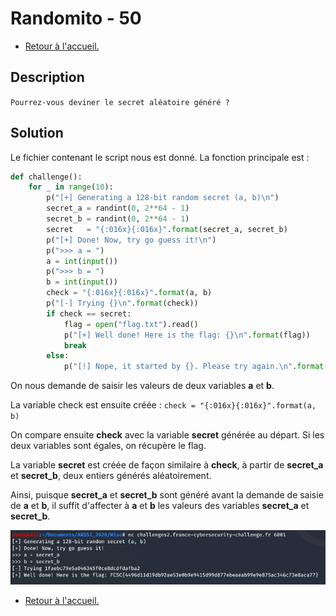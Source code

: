 # Randomito - 50

-   [Retour à l'accueil.](../../index.md)

## Description

`Pourrez-vous deviner le secret aléatoire généré ?`

## Solution

Le fichier contenant le script nous est donné. La fonction principale est :

```python
def challenge():
	for _ in range(10):
		p("[+] Generating a 128-bit random secret (a, b)\n")
		secret_a = randint(0, 2**64 - 1)
		secret_b = randint(0, 2**64 - 1)
		secret   = "{:016x}{:016x}".format(secret_a, secret_b)
		p("[+] Done! Now, try go guess it!\n")
		p(">>> a = ")
		a = int(input())
		p(">>> b = ")
		b = int(input())
		check = "{:016x}{:016x}".format(a, b)
		p("[-] Trying {}\n".format(check))
		if check == secret:
			flag = open("flag.txt").read()
			p("[+] Well done! Here is the flag: {}\n".format(flag))
			break
		else:
			p("[!] Nope, it started by {}. Please try again.\n".format(secret[:5]))
```

On nous demande de saisir les valeurs de deux variables **a** et **b**.

La variable check est ensuite créée : `check = "{:016x}{:016x}".format(a, b)`

On compare ensuite **check** avec la variable **secret** générée au départ. Si les deux variables sont égales, on récupère le flag.

La variable **secret** est créée de façon similaire à **check**, à partir de **secret_a** et **secret_b**, deux entiers générés aléatoirement.

Ainsi, puisque **secret_a** et **secret_b** sont généré avant la demande de saisie de **a** et **b**, il suffit d'affecter à **a** et **b** les valeurs des variables **secret_a** et **secret_b**.

![randomito](../../Images/randomito.PNG)

-   [Retour à l'accueil.](../../index.md)
